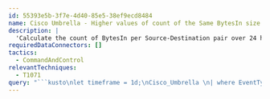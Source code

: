 ```yaml
---
id: 55393e5b-3f7e-4d40-85e5-38ef9ecd8484
name: Cisco Umbrella - Higher values of count of the Same BytesIn size
description: |
  'Calculate the count of BytesIn per Source-Destination pair over 24 hours. Higher values may indicate beaconing.'
requiredDataConnectors: []
tactics:
  - CommandAndControl
relevantTechniques:
  - T1071
query: "```kusto\nlet timeframe = 1d;\nCisco_Umbrella \n| where EventType == \"proxylogs\"\n| where TimeGenerated > ago(timeframe)\n| summarize count() by SrcIpAddr,DstIpAddr, SrcBytes\n| sort by count_ desc\n| extend Message = \"Possible communication with C2\"\n| project Message, SrcIpAddr, DstIpAddr\n| extend IpCustomEntity = SrcIpAddr\n```"
---
```


